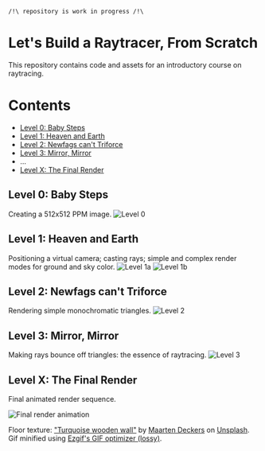`/!\ repository is work in progress /!\`

Let's Build a Raytracer, From Scratch
=====================================

This repository contains code and assets for an introductory course on raytracing.


Contents
========

* [Level 0: Baby Steps](#level-0-baby-steps)
* [Level 1: Heaven and Earth](#level-1-heaven-and-earth)
* [Level 2: Newfags can't Triforce](#level-2-newfags-cant-triforce)
* [Level 3: Mirror, Mirror](#level-3-mirror-mirror)
* ...
* [Level X: The Final Render](#level-x-the-final-render)



Level 0: Baby Steps
-------------------

Creating a 512x512 PPM image.
![Level 0](img/level-0.ppm)


Level 1: Heaven and Earth
-------------------------

Positioning a virtual camera; casting rays; simple and complex render modes for ground and sky color.
![Level 1a](img/level-1a.ppm)
![Level 1b](img/level-1b.ppm)


Level 2: Newfags can't Triforce
-------------------------------

Rendering simple monochromatic triangles.
![Level 2](img/level-2.ppm)


Level 3: Mirror, Mirror
-------------------------------

Making rays bounce off triangles: the essence of raytracing.
![Level 3](img/level-3.ppm)


Level X: The Final Render
-------------------------

Final animated render sequence.

![Final render animation](img/final-optimized.gif)

Floor texture: ["Turquoise wooden wall"](https://unsplash.com/photos/8RU1Ei3KcPw) by [Maarten Deckers](https://unsplash.com/@maartendeckers) on [Unsplash](https://unsplash.com). Gif minified using [Ezgif's GIF optimizer (lossy)](https://ezgif.com/optimize).

